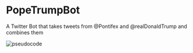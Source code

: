 # PopeTrumpBot
A Twitter Bot that takes tweets from @Pontifex and @realDonaldTrump and combines them

![pseudocode](https://cloud.githubusercontent.com/assets/10643705/17007525/7f8e5054-4eb7-11e6-9505-c6afa217c00c.png)
